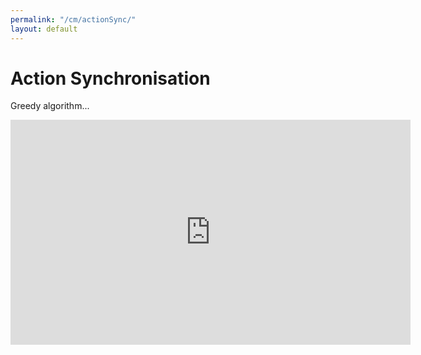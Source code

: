 ```yaml
---
permalink: "/cm/actionSync/"
layout: default
---
```


# Action Synchronisation

Greedy algorithm...

<iframe src="https://player.vimeo.com/video/210320911" width="640" height="360" frameborder="0" webkitallowfullscreen mozallowfullscreen allowfullscreen></iframe>
